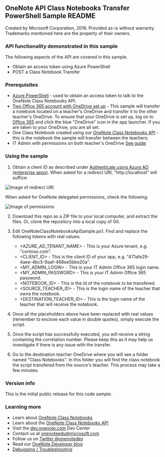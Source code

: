 ## OneNote API Class Notebooks Transfer PowerShell Sample README

Created by Microsoft Corporation, 2016. Provided as-is without warranty. Trademarks mentioned here are the property of their owners.

### API functionality demonstrated in this sample

The following aspects of the API are covered in this sample. 

* Obtain an access token using Azure PowerShell
* POST a Class Notebook Transfer

### Prerequisites

* [Azure PowerShell](https://azure.microsoft.com/en-us/documentation/articles/powershell-install-configure) - used to obtain an access token to talk to the OneNote Class Notebooks API.
* [Two Office 365 account with OneDrive set up](https://portal.office.com) - This sample will transfer a notebook located on a teacher's OneDrive and transfer it to the other teacher's OneDrive. To ensure that your OneDrive is set up, log on to [Office 365](https://portal.office.com) and click the blue "OneDrive" icon in the app launcher. If you are taken to your OneDrive, you are all set.
* One Class Notebook created using our [OneNote Class Notebooks API](https://github.com/OneNoteDev/OneNoteClassNotebookAPISamplePowerShell) - this is the notebook the sample will transfer between the teachers.
* IT Admin with permissions on both teacher's OneDrive [See guide](http://www.sharepointdiary.com/2015/08/sharepoint-online-add-site-collection-administrator-using-powershell.html)


### Using the sample

1. Obtain a client ID as described under [Authenticate using Azure AD (enterprise apps)](https://msdn.microsoft.com/office/office365/howto/onenote-auth#aad-auth). When asked for a redirect URI, "http://localhost" will suffice:

  ![Image of redirect URI](http://i.imgur.com/wfsOClm.png)

  When asked for OneNote delegated permissions, check the following:

  ![Image of permissions](http://i.imgur.com/adTLghg.png)

2. Download this repo as a ZIP file to your local computer, and extract the files. Or, clone the repository into a local copy of Git.

3. Edit OneNoteClassNotebooksApiSample.ps1. Find and replace the following tokens with real values:
   * &lt;AZURE_AD_TENANT_NAME&gt; - This is your Azure tenant, e.g. "contoso.com".
   * &lt;CLIENT_ID&gt; - This is the client ID of your app, e.g. "471afe29-4aee-4bc5-9aaf-468ee5bbe20a".
   * &lt;MY_ADMIN_LOGIN&gt; - This is your IT Admin Office 365 login name.
   * &lt;MY_ADMIN_PASSWORD&gt; - This is your IT Admin Office 365 password.
   * &lt;NOTEBOOK_ID&gt; - This is the Id of the notebook to be transfered.
   * &lt;SOURCE_TEACHER_ID&gt; - This is the login name of the teacher that owns the notebook.
   * &lt;DESTINATION_TEACHER_ID&gt; - This is the login name of the teacher that will receive the notebook.

4. Once all the placeholders above have been replaced with real values (remember to enclose each value in double quotes), simply execute the script.

5. Once the script has successfully executed, you will receive a string containing the correlation number. Please keep this as it may help us investigate if there is any issue with the transfer.

6. Go to the destination teacher OneDrive where you will see a folder named "Class Notebooks". In this folder you will find the class notebook the script transfered from the source's teacher. This process may take a few minutes.

### Version info

This is the initial public release for this code sample.

### Learning more

* Learn about [OneNote Class Notebooks](https://www.onenote.com/classnotebook)
* Learn about the [OneNote Class Notebooks API](https://msdn.microsoft.com/office/office365/howto/onenote-classnotebook)
* Visit the [dev.onenote.com](http://dev.onenote.com) Dev Center
* Contact us at [onenoteedu@microsoft.com](mailto:onenoteedu@microsoft.com)
* Follow us on [Twitter @onenotedev](http://www.twitter.com/onenotedev)
* Read our [OneNote Developer blog](http://go.microsoft.com/fwlink/?LinkID=390183)
* [Debugging / Troubleshooting](http://msdn.microsoft.com/EN-US/library/office/dn575430.aspx)
